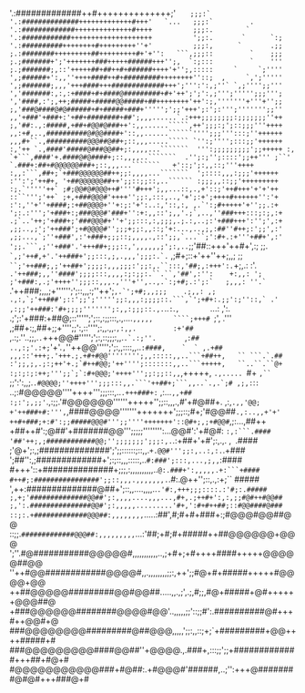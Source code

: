   '.:#############++#++++++++++++++;'   ````   ;;;:`                 
  '.:##############+++++++++++++#+++'   `...   ;;;:`         .       
  '.:#############++++++++++++++#++++          ;;;:.        `        
  '.:############++++++++++++++++++++          ';;:.       `      `:;
  '.:##########++++++++#+++++++++''+'          ;;;:,      `       .;;
  ;.:########+++++++++##+++++++++#+'+'':   ```,;;;::         `    ;;;
  ;.;#######+';'+++++++###+++++######+++'';,  `:;:::         `    '''
  ;.;#######;,::'+++++##+##++#+######++++'+'';,:::::     `     `;''''
  ',;######+':,,''++++####++#+#########++++++++''::;  ,     `,';'''''
  ',;#######;,,,'+++####+++#############+++';''':':,;''` `,;'''';;'''
  ','#######:,:,:+####+#+####@#########+#+'++';';':,;''';''''';;;''';
  ','####,:';,++;#####+#####@@#####+##++++++++'++':;,'''''''+'''+'';;
  ;,'###@####@#@######+#+#####+###+''''';';;'+++';:';:''';''''''';;''
  ,,'+###'+###+:'+##+########+##';,,,......`.:+++;;;;;;;;:;;;;;;;''++
  ;,'##:.,:#####,+##+#@@#@###++':,,......`````,++';;;:;';::;;;'''++++
  ,,:+#,..,##########@#@@####+'::,,......``````'''';;;''':::;''++++++
  ,,,#+``.,##########@@@##@##+;::,,,.....````` `'':;'''';:::;;'++++++
  :,'++ `.,####'#####@###@@##+;:,,,,...```````  ''':;;;;;;;;;';;+++++
  :, `+```,####'+.####@#@####+;::,,,,..```````  .'';:;'';::::';;++'''
   ;``'  `.###+:##+#@@@@@@###+;::,,,...```````   +'::;';:,,::;'''++++
   :,,:```,##+;`+###@@@@@@##++;;:,,,,...```````  ';::::,,,:;;;'++++++
   :'':';'++#+, '+##@@@@@@##++';;::;;::,..`````` :;;;,,::;;'+++++++++
   :;.`'''''++` ;#;@@#@#@@@++#''''#+++';,,...::,.,+'::;'++#+++'+'+'++
   ::``''';'++` ;+,+###@@@#'++++'';;:,:::,..,'+';:+';++++#++++++'':'+
   :':,''+''+####;:+##@@@@+''+:;:'+':..:,'::,:, ,.`':;#+++++'+'';;.:+
  ';:.:''';'+###+:;###@@@#'###+'':+:,,::';,,'.;`,..,''###+++:::;:;,:+
  .;`..'++;'+###+;'###@@@#+''+';;:::,:,;;;,.;.:,..;:'+###+++':'';',:+
  ,;;..,;';'++###';+#@@@@#'';;;+;;:,,::;'+:...,..,;,:##''#++;:';;',:'
  ,;;...,`;''+###',:'+###+;;;::;,,,,.,::';;,`...``;':#+.:+'''+##+',:'
  ';;.```,;''+###'.'+++##+;;;::,',,,,,,;';:,..````;;'##::+++'++#+',:;
  ;;.`` `,;'++#,+'.'++###+';;:::,;,.,,,';;;:.`.`` ,;#+;::+'++''++;,,;
  ;;`   ``;'++###;,;'++##+';;;;:,,,;;;:';;:,.``:::,'##;,:+++':.`+;,.:
  :'.   ` .'++###;,,''####';;;;:::,,,,:;:;;:.``.``,'##',:'':    +:,,:
  ';`   `` ;'+###:,.;'++++'';;;::,,,.,'''+'',..,.`:;+#;.:';:`   ;,,,:
  ''.`  ``.'++###;,,,;+'''''';';::,,,:;''++';``,.`';+#;,,;;;    .;,,:
  ,; .,:,`;'++###';::';;';''''';;:,,,:;;;;::.```,`';+#+:.;;':;''::,`
  .'   ,:;;'++###:'#+;;;;''''''';:,,:;;;::.,.``..`:`.`,       `  ...:
  ,':. .;';:'+###:+##@;::''''';';::,:;;:::,.,....`,,,,,     ````;+++#
  `;', .''' ,;##+:;,##+;;+'''';;':,::'''';:,,.,,.`,:,,.         :+'##
   `,.:;.''..;;,.`.`+++@@#''''';';:,::;;;:,,.``.`.:;''.       ``,`:##
  ..,:;'.:+;`'+'.`,`''++@@''''';';:,,::::,,..````:####,    `  ` ,.+##
  ,,,::'+++;.'+++.;.+#+#@@'''''''';,,:::::,,..```+##++,   `` ```.`.##
  :';;,;,.;:;++'+.;`#++#@@;'++'''';:::::::,,..```+++++,   ``..``.``@+
  :;:;:;:++;''';;`;`:#+@@@;'++++''';;:;;::,,````,+++++,  `.,..... `#+
  `,`` `;;':':,,;.``.#@@@@;''++++''';;;:::,,.```'++##+;```,,..`.,.`;#
  ,;,:``:`:`    ..;:#@@@@@''''++++''';;;:::,..`.+++###+:` ,:...`,,+##
  :;:';,;;'`.,:;;.'#@@@@@@''''''+++++'';;::,,,.,#'+#@##+. ,:,`.,,'@@;
  +'++###+#:''',`,####@@@@'''''''+++++++';;;::;#+;'#@@##``.,:..,,+'+'
  ++#+###;+:#':;;#####@@@#''';;''''+++++++'::@#+;,;+#@@#``,;:...,##++
  +##++#':;@##'+#######@@''';;;;;'''''''':...@@#':'+#@#: `:,:```.####
  '##'++;,;############@@;'';;;;;;;';;;:,.`.:+##+'+#';:,.,. ,` `.####
  ;'@+';:,;##############';';;::::::;::,,.``+.@@#''';;:,..:,:.``.+###
  ';##'':,;#############+';:;::,,,:::::,..``#:###';:::,...,;,,``:####
  #+++'::+##############+;;;,:,,,,,,,,,,..``@:.###+':,,,,,.+:```+####
  #++#;:################';;::,,,.,,,,,,,.``.#:.@++'';::,.,:+;`` #####
  ',++:##############@##+';::,,....,,,,..`.'#:,+++;;;::::.:'#;:.#####
  ;,+;'##############@@##';:,,,,....,,,...,#+,.;++#+':,:,;;#@#++#@@##
  ;,':.###############@@#';:,,,,,.........'#+,':#+#++##;::#@@####@###
  ::;:.+#############@@@##:,,,,,,,,`.....:##',#;#+#+###+:;#@@@#@@##@@
  ::;;.`#############@@@##:,,,,,,,,,`...:'##;+#;#+#####++##@@@@@@+@@@
  ';''.#@###########@@@@@#,,,,,,,,,,,..,;+#+;+#++++####+++++@@@@@##@@
  ''++#@@############@@@@#,,.,,,,,,,,;;:,++';;#@+#+#####+++++#@@@@+@@
  ++##@@@@@#########@@#@@##.....,,.,;',.;,#;;,#@+#####+@#++++++@@@##@
  +###@@@@@@########@@@@#@@'..,,,,,;;'::;;#':.##########@#+++#++@@#+@
  ###@@@@@@@@#########@##@@@,,,,,';;:,,::;+;`+#########+@@++++#####+#
  ###@@@@@@@@@####@@##''+@@@@.,.###+,:::;;';;+#############+++##+#@+#
  #@@@@@@@@@@@###+#@##:.+#@@@#'######,..;'':+++@########@#@#+++###@+#
